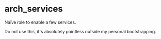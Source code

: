 # arch_services

Naïve role to enable a few services.

Do not use this, it's absolutely pointless outside my personal bootstrapping.
